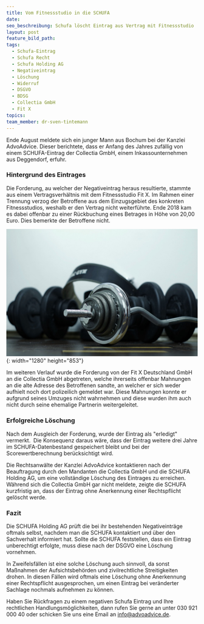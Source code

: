 ```yaml
---
title: Vom Fitnessstudio in die SCHUFA
date:
seo_beschreibung: Schufa löscht Eintrag aus Vertrag mit Fitnessstudio
layout: post
feature_bild_path:
tags:
  - Schufa-Eintrag
  - Schufa Recht
  - Schufa Holding AG
  - Negativeintrag
  - Löschung
  - Widerruf
  - DSGVO
  - BDSG
  - Collectia GmbH
  - Fit X
topics:
team_member: dr-sven-tintemann
---
```


Ende August meldete sich ein junger Mann aus Bochum bei der Kanzlei AdvoAdvice. Dieser berichtete, dass er Anfang des Jahres zuf&auml;llig von einem SCHUFA-Eintrag der Collectia GmbH, einem Inkassounternehmen aus Deggendorf, erfuhr.

### Hintergrund des Eintrages

Die Forderung, au welcher der Negativeintrag heraus resultierte, stammte aus einem Vertragsverh&auml;ltnis mit dem Fitnessstudio Fit X. Im Rahmen einer Trennung verzog der Betroffene aus dem Einzugsgebiet des konkreten Fitnessstudios, weshalb er den Vertrag nicht weiterf&uuml;hrte. Ende 2018 kam es dabei offenbar zu einer R&uuml;ckbuchung eines Betrages in Höhe von 20,00 Euro. Dies bemerkte der Betroffene nicht.

![](/uploads/sport-1235019-1280.jpg){: width="1280" height="853"}

Im weiteren Verlauf wurde die Forderung von der Fit X Deutschland GmbH an die Collectia GmbH abgetreten, welche ihrerseits offenbar Mahnungen an die alte Adresse des Betroffenen sandte, an welcher er sich weder aufhielt noch dort polizeilich gemeldet war. Diese Mahnungen konnte er aufgrund seines Umzuges nicht wahrnehmen und diese wurden ihm auch nicht durch seine ehemalige Partnerin weitergeleitet.

### Erfolgreiche Löschung

Nach dem Ausgleich der Forderung, wurde der Eintrag als "erledigt" vermerkt. &nbsp;Die Konsequenz daraus w&auml;re, dass der Eintrag weitere drei Jahre im SCHUFA-Datenbestand gespeichert bleibt und bei der Scorewertberechnung ber&uuml;cksichtigt wird.

Die Rechtsanw&auml;lte der Kanzlei AdvoAdvice kontaktieren nach der Beauftragung durch den Mandanten die Collectia GmbH und die SCHUFA Holding AG, um eine vollst&auml;ndige Löschung des Eintrages zu erreichen. W&auml;hrend sich die Collectia GmbH gar nicht meldete, zeigte die SCHUFA kurzfristig an, dass der Eintrag ohne Anerkennung einer Rechtspflicht gelöscht werde.&nbsp;

### Fazit

Die SCHUFA Holding AG pr&uuml;ft die bei ihr bestehenden Negativeintr&auml;ge oftmals selbst, nachdem man die SCHUFA kontaktiert und &uuml;ber den Sachverhalt informiert hat. Sollte die SCHUFA feststellen, dass ein Eintrag unberechtigt erfolgte, muss diese nach der DSGVO eine Löschung vornehmen.

In Zweifelsf&auml;llen ist eine solche Löschung auch sinnvoll, da sonst Ma&szlig;nahmen der Aufsichtsbehörden und zivilrechtliche Streitigkeiten drohen. In diesen F&auml;llen wird oftmals eine Löschung ohne Anerkennung einer Rechtspflicht ausgesprochen, um einen Eintrag bei ver&auml;nderter Sachlage nochmals aufnehmen zu können.&nbsp;

Haben Sie R&uuml;ckfragen zu einem negativen Schufa Eintrag und Ihre rechtlichen Handlungsmöglichkeiten, dann rufen Sie gerne an unter 030 921 000 40 oder schicken Sie uns eine Email an info@advoadvice.de.&nbsp;